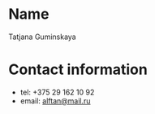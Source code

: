 # **Name** 
 Tatjana Guminskaya 
# **Contact information** 
* tel: +375 29 162 10 92 
* email: alftan@mail.ru 